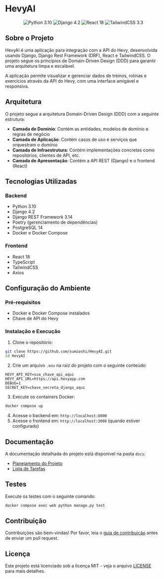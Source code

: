 # HevyAI

<div align="center">
  <img src="https://img.shields.io/badge/Python-3.10-blue" alt="Python 3.10" />
  <img src="https://img.shields.io/badge/Django-4.2-green" alt="Django 4.2" />
  <img src="https://img.shields.io/badge/React-18-blue" alt="React 18" />
  <img src="https://img.shields.io/badge/TailwindCSS-3.3-purple" alt="TailwindCSS 3.3" />
</div>

## Sobre o Projeto

HevyAI é uma aplicação para integração com a API do Hevy, desenvolvida usando Django, Django Rest Framework (DRF), React e TailwindCSS. O projeto segue os princípios de Domain-Driven Design (DDD) para garantir uma arquitetura limpa e escalável.

A aplicação permite visualizar e gerenciar dados de treinos, rotinas e exercícios através da API do Hevy, com uma interface amigável e responsiva.

## Arquitetura

O projeto segue a arquitetura Domain-Driven Design (DDD) com a seguinte estrutura:

- **Camada de Domínio**: Contém as entidades, modelos de domínio e regras de negócio
- **Camada de Aplicação**: Contém casos de uso e serviços que orquestram o domínio
- **Camada de Infraestrutura**: Contém implementações concretas como repositórios, clientes de API, etc.
- **Camada de Apresentação**: Contém a API REST (Django) e o frontend (React)

## Tecnologias Utilizadas

### Backend
- Python 3.10
- Django 4.2
- Django REST Framework 3.14
- Poetry (gerenciamento de dependências)
- PostgreSQL 14
- Docker e Docker Compose

### Frontend
- React 18
- TypeScript
- TailwindCSS
- Axios

## Configuração do Ambiente

### Pré-requisitos
- Docker e Docker Compose instalados
- Chave de API do Hevy

### Instalação e Execução

1. Clone o repositório:
```bash
git clone https://github.com/sumioshi/HevyAI.git
cd HevyAI
```

2. Crie um arquivo `.env` na raiz do projeto com o seguinte conteúdo:
```
HEVY_API_KEY=sua_chave_api_aqui
HEVY_API_URL=https://api.hevyapp.com
DEBUG=1
SECRET_KEY=chave_secreta_django_aqui
```

3. Execute os containers Docker:
```bash
docker compose up
```

4. Acesse o backend em: `http://localhost:8000`
5. Acesse o frontend em: `http://localhost:3000` (quando estiver configurado)

## Documentação

A documentação detalhada do projeto está disponível na pasta `docs`:

- [Planejamento do Projeto](docs/PLANNING.md)
- [Lista de Tarefas](docs/TASK.md)

## Testes

Execute os testes com o seguinte comando:

```bash
docker compose exec web python manage.py test
```

## Contribuição

Contribuições são bem-vindas! Por favor, leia o [guia de contribuição](docs/CONTRIBUTING.md) antes de enviar um pull request.

## Licença

Este projeto está licenciado sob a licença MIT - veja o arquivo [LICENSE](LICENSE) para mais detalhes.